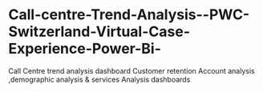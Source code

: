 # Call-centre-Trend-Analysis--PWC-Switzerland-Virtual-Case-Experience-Power-Bi-
Call Centre trend analysis dashboard
Customer retention Account analysis ,demographic analysis & services Analysis dashboards
